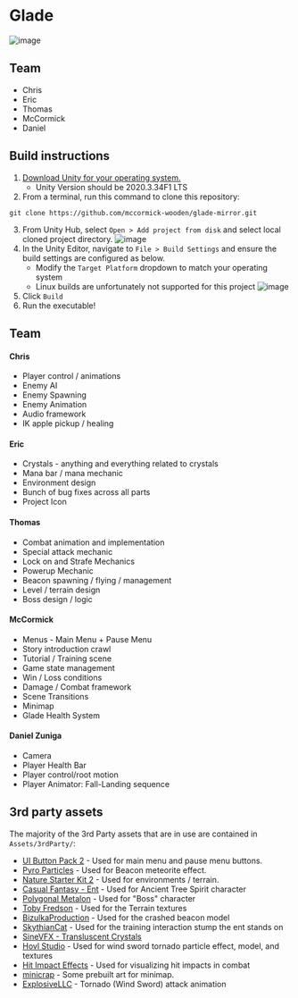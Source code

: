 # Glade

![image](https://user-images.githubusercontent.com/60236744/178626491-22030cd6-4e1c-4e34-b48a-cbdade6d27ab.png)

## Team
- Chris
- Eric
- Thomas
- McCormick
- Daniel

## Build instructions

1. [Download Unity for your operating system.](https://unity.com/download)
   - Unity Version should be 2020.3.34F1 LTS
2. From a terminal, run this command to clone this repository:
```
git clone https://github.com/mccormick-wooden/glade-mirror.git
```
3. From Unity Hub, select `Open > Add project from disk` and select local cloned project directory.
![image](https://user-images.githubusercontent.com/60236744/178601965-42d9025b-6b65-4a36-ace0-e89d634ff3d4.png)
4. In the Unity Editor, navigate to `File > Build Settings` and ensure the build settings are configured as below.
   - Modify the `Target Platform` dropdown to match your operating system
   - Linux builds are unfortunately not supported for this project
![image](https://user-images.githubusercontent.com/60236744/178602025-e51007af-91de-438a-816f-ca437be2bbb2.png)
5. Click `Build`
6. Run the executable!


## Team

#### Chris
- Player control / animations
- Enemy AI
- Enemy Spawning
- Enemy Animation
- Audio framework
- IK apple pickup / healing

#### Eric
- Crystals - anything and everything related to crystals
- Mana bar / mana mechanic
- Environment design
- Bunch of bug fixes across all parts
- Project Icon

#### Thomas
- Combat animation and implementation
- Special attack mechanic
- Lock on and Strafe Mechanics
- Powerup Mechanic
- Beacon spawning / flying / management
- Level / terrain design
- Boss design / logic

#### McCormick
- Menus - Main Menu + Pause Menu
- Story introduction crawl
- Tutorial / Training scene
- Game state management
- Win / Loss conditions
- Damage / Combat framework
- Scene Transitions
- Minimap
- Glade Health System

#### Daniel Zuniga
- Camera
- Player Health Bar
- Player control/root motion
- Player Animator: Fall-Landing sequence


## 3rd party assets

The majority of the 3rd Party assets that are in use are contained in `Assets/3rdParty/`:

- [UI Button Pack 2](https://assetstore.unity.com/packages/2d/gui/icons/ui-button-pack-2-1200-button-130422) - Used for main menu and pause menu buttons.
- [Pyro Particles](https://assetstore.unity.com/packages/vfx/particles/fire-explosions/fire-spell-effects-36825) - Used for Beacon meteorite effect.
- [Nature Starter Kit 2](https://assetstore.unity.com/packages/3d/environments/nature-starter-kit-2-52977) - Used for environments / terrain.
- [Casual Fantasy - Ent](https://assetstore.unity.com/packages/3d/characters/creatures/ent-casual-fantasy-206323) - Used for Ancient Tree Spirit character
- [Polygonal Metalon](https://assetstore.unity.com/packages/3d/characters/creatures/meshtint-free-polygonal-metalon-151383) - Used for "Boss" character
- [Toby Fredson](https://assetstore.unity.com/publishers/11721) - Used for the Terrain textures
- [BizulkaProduction](https://assetstore.unity.com/packages/3d/characters/creatures/fuga-spiders-with-destructible-eggs-and-mummy-151921) - Used for the crashed beacon model
- [SkythianCat](https://assetstore.unity.com/packages/3d/environments/hand-painted-nature-kit-lite-69220#description) - Used for the training interaction stump the ent stands on
- [SineVFX - Transluscent Crystals](https://assetstore.unity.com/packages/3d/environments/fantasy/translucent-crystals-106274)
- [Hovl Studio](https://assetstore.unity.com/packages/vfx/particles/spells/epic-toon-vfx-2-157651) - Used for wind sword tornado particle effect, model, and textures
- [Hit Impact Effects](https://assetstore.unity.com/packages/vfx/particles/hit-impact-effects-free-218385) - Used for visualizing hit impacts in combat
- [minicrap](https://github.com/Srfigie/Unity-3d-TopDownMovement) - Some prebuilt art for minimap.
- [ExplosiveLLC](https://assetstore.unity.com/packages/3d/animations/warrior-pack-bundle-1-free-36405) - Tornado (Wind Sword) attack animation